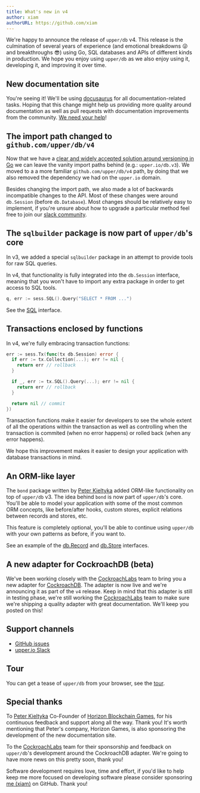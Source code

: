 ```yaml
---
title: What's new in v4
author: xiam
authorURL: https://github.com/xiam
---
```


We're happy to announce the release of `upper/db` v4. This release is the
culmination of several years of experience (and emotional breakdowns 😜 and
breakthroughs 😎) using Go, SQL databases and APIs of different kinds in
production. We hope you enjoy using `upper/db` as we also enjoy using it,
developing it, and improving it over time.

## New documentation site

You're seeing it! We'll be using [docusaurus](https://docusaurus.io/) for all
documentation-related tasks. Hoping that this change might help us providing
more quality around documentation as well as pull requests with documentation
improvements from the community. [We need your
help](https://github.com/upper/upper.io)!

## The import path changed to `github.com/upper/db/v4`

Now that we have a [clear and widely accepted solution around versioning in
Go](https://blog.golang.org/using-go-modules) we can leave the vanity import
paths behind (e.g.: `upper.io/db.v3`). We moved to a a more familiar
`github.com/upper/db/v4` path, by doing that we also removed the dependency we
had on the `upper.io` domain.

Besides changing the import path, we also made a lot of backwards incompatible
changes to the API. Most of these changes were around `db.Session` (before
`db.Database`). Most changes should be relatively easy to implement, if you're
unsure about how to upgrade a particular method feel free to join our [slack
community](http://upper-io.slack.com/).

## The `sqlbuilder` package is now part of `upper/db`'s core

In v3, we added a special `sqlbuilder` package in an attempt to provide tools
for raw SQL queries.

In v4, that functionality is fully integrated into the `db.Session` interface,
meaning that you won't have to import any extra package in order to get access
to SQL tools.

```go
q, err := sess.SQL().Query("SELECT * FROM ...")
```

See the [SQL](https://pkg.go.dev/github.com/upper/db/v4?tab=doc#SQL) interface.

## Transactions enclosed by functions

In v4, we're fully embracing transaction functions:

```go
err := sess.Tx(func(tx db.Session) error {
  if err := tx.Collection(...); err != nil {
    return err // rollback
  }

  if _, err := tx.SQL().Query(...); err != nil {
    return err // rollback
  }

  return nil // commit
})
```

Transaction functions make it easier for developers to see the whole extent of
all the operations within the transaction as well as controlling when the
transaction is commited (when no error happens) or rolled back (when any error
happens).

We hope this improvement makes it easier to design your application with
database transactions in mind.

## An ORM-like layer

The `bond` package written by [Peter Kieltyka](https://github.com/pkieltyka)
added ORM-like functionality on top of `upper/db` v3. The idea behind `bond` is
now part of `upper/db`'s core. You'll be able to model your application with
some of the most common ORM concepts, like before/after hooks, custom stores,
explicit relations between records and stores, etc.

This feature is completely optional, you'll be able to continue using
`upper/db` with your own patterns as before, if you want to.

See an example of the [db.Record](https://tour.upper.io/records/01) and
[db.Store](https://tour.upper.io/records/02) interfaces.

## A new adapter for CockroachDB (beta)

We've been working closely with the
[CockroachLabs](https://www.cockroachlabs.com/) team to bring you a new adapter
for [CockroachDB](https://www.cockroachlabs.com/product/). The adapter is now
live and we're announcing it as part of the `v4` release. Keep in mind that
this adapter is still in testing phase, we're still working the
[CockroachLabs](https://www.cockroachlabs.com/) team to make sure we're
shipping a quality adapter with great documentation. We'll keep you posted on
this!

## Support channels

* [GitHub issues](https://github.com/upper/db/issues)
* [upper.io Slack](http://upper-io.slack.com/)

## Tour

You can get a tease of `upper/db` from your browser, see the
[tour](https://tour.upper.io/welcome/01).

## Special thanks

To [Peter Kieltyka](https://github.com/pkieltyka) Co-Founder of [Horizon
Blockchain Games](https://horizon.io/), for his continuous feedback and support
along all the way. Thank you! It's worth mentioning that Peter's company,
Horizon Games, is also sponsoring the development of the new documentation
site.

To the [CockroachLabs](https://www.cockroachlabs.com/) team for their
sponsorship and feedback on `upper/db`'s development around the CockroachDB
adapter. We're going to have more news on this pretty soon, thank you!

Software development requires love, time and effort, if you'd like to help keep
me more focused on developing software please consider sponsoring [me
(xiam)](https://github.com/sponsors/xiam) on GitHub. Thank you!
